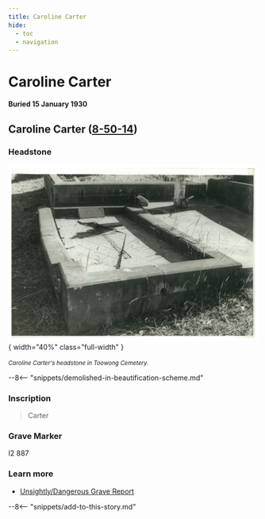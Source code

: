 ```yaml
---
title: Caroline Carter
hide:
  - toc
  - navigation 
---
```


# Caroline Carter

**<!--dd mmm yyyy - -->Buried 15 January 1930**

## Caroline Carter ([8-50-14](https://brisbane.discovereverafter.com/profile/31822345)) 

### Headstone


![Caroline Carter's headstone](../../assets/demolished-toowong-headstones/8-50-14-carter/8-50-14-carter-headstone.jpg){ width="40%" class="full-width" }

*<small>Caroline Carter's headstone in Toowong Cemetery.</small>*

--8<-- "snippets/demolished-in-beautification-scheme.md"


### Inscription

> Carter

### Grave Marker

I2 887

### Learn more

- [Unsightly/Dangerous Grave Report](../../assets/demolished-toowong-headstones/8-50-14-carter/8-50-14-carter-report.jpg)

--8<-- "snippets/add-to-this-story.md"